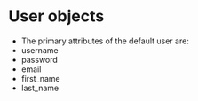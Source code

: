 # User objects
- The primary attributes of the default user are:
 - username
 - password
 - email
 - first_name
 - last_name
